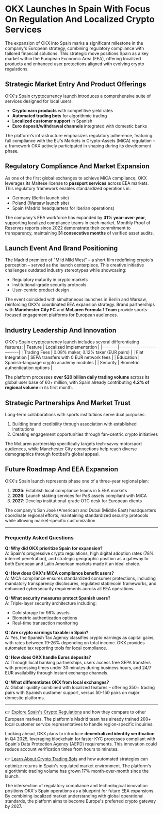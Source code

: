 # OKX Launches In Spain With Focus On Regulation And Localized Crypto Services

The expansion of OKX into Spain marks a significant milestone in the company's European strategy, combining regulatory compliance with tailored financial solutions. This strategic move positions Spain as a key market within the European Economic Area (EEA), offering localized products and enhanced user protections aligned with evolving crypto regulations.

## Strategic Market Entry And Product Offerings

OKX's Spain cryptocurrency launch introduces a comprehensive suite of services designed for local users:
- **Crypto earn products** with competitive yield rates
- **Automated trading bots** for algorithmic trading
- **Localized customer support** in Spanish
- **Euro deposit/withdrawal channels** integrated with domestic banks

The platform's infrastructure emphasizes regulatory adherence, featuring full compliance with the EU's Markets in Crypto-Assets (MiCA) regulation – a framework OKX actively participated in shaping during its development phase.

## Regulatory Compliance And Market Expansion

As one of the first global exchanges to achieve MiCA compliance, OKX leverages its Maltese license to **passport services** across EEA markets. This regulatory framework enables standardized operations in:
- Germany (Berlin launch site)
- Poland (Warsaw launch site)
- Spain (Madrid headquarters for Iberian operations)

The company's EEA workforce has expanded by **31% year-over-year**, supporting localized compliance teams in each market. Monthly Proof of Reserves reports since 2022 demonstrate their commitment to transparency, maintaining **31 consecutive months** of verified asset audits.

## Launch Event And Brand Positioning

The Madrid premiere of "Mild Mild West" – a short film redefining crypto's perception – served as the launch centerpiece. This creative initiative challenges outdated industry stereotypes while showcasing:
- Regulatory maturity in crypto markets
- Institutional-grade security protocols
- User-centric product design

The event coincided with simultaneous launches in Berlin and Warsaw, reinforcing OKX's coordinated EEA expansion strategy. Brand partnerships with **Manchester City FC** and **McLaren Formula 1 Team** provide sports-focused engagement platforms for European audiences.

## Industry Leadership And Innovation

OKX's Spain cryptocurrency launch includes several differentiating features:
| Feature | Localized Implementation |
|--------|--------------------------|
| Trading Fees | 0.08% maker, 0.12% taker (EUR pairs) |
| Fiat Integration | SEPA transfers with 0 EUR network fees |
| Education | Spanish-language crypto academy modules |
| Security | Biometric authentication options |

The platform processes **over $20 billion daily trading volume** across its global user base of 60+ million, with Spain already contributing **4.2% of regional volume** in its first month.

## Strategic Partnerships And Market Trust

Long-term collaborations with sports institutions serve dual purposes:
1. Building brand credibility through association with established institutions
2. Creating engagement opportunities through fan-centric crypto initiatives

The McLaren partnership specifically targets tech-savvy motorsport audiences, while Manchester City connections help reach diverse demographics through football's global appeal.

## Future Roadmap And EEA Expansion

OKX's Spain launch represents phase one of a three-year regional plan:
1. **2025**: Establish local compliance teams in 5 EEA markets
2. **2026**: Launch staking services for PoS assets compliant with MiCA
3. **2027**: Develop institutional-grade OTC desk for European clients

The company's San José (Americas) and Dubai (Middle East) headquarters coordinate regional efforts, maintaining standardized security protocols while allowing market-specific customization.

---

### Frequently Asked Questions

**Q: Why did OKX prioritize Spain for expansion?**  
A: Spain's progressive crypto regulations, high digital adoption rates (78% internet penetration), and strategic geographic position as a gateway to both European and Latin American markets made it an ideal choice.

**Q: How does OKX's MiCA compliance benefit users?**  
A: MiCA compliance ensures standardized consumer protections, including mandatory transparency disclosures, regulated stablecoin frameworks, and enhanced cybersecurity requirements across all EEA operations.

**Q: What security measures protect Spanish users?**  
A: Triple-layer security architecture including:
- Cold storage for 98% assets
- Biometric authentication options
- Real-time transaction monitoring

**Q: Are crypto earnings taxable in Spain?**  
A: Yes, the Spanish Tax Agency classifies crypto earnings as capital gains, with rates between 19-26% depending on total income. OKX provides automated tax reporting tools for local compliance.

**Q: How does OKX handle Euros deposits?**  
A: Through local banking partnerships, users access free SEPA transfers with processing times under 30 minutes during business hours, and 24/7 EUR availability through instant exchange channels.

**Q: What differentiates OKX from local exchanges?**  
A: Global liquidity combined with localized features – offering 350+ trading pairs with Spanish customer support, versus 50-150 pairs on major domestic platforms.

---

👉 [Explore Spain's Crypto Regulations](https://bit.ly/okx-bonus) and how they compare to other European markets. The platform's Madrid team has already trained 200+ local customer service representatives to handle region-specific inquiries.

Looking ahead, OKX plans to introduce **decentralized identity verification** in Q4 2025, leveraging blockchain for faster KYC processes compliant with Spain's Data Protection Agency (AEPD) requirements. This innovation could reduce account verification times from hours to minutes.

👉 [Learn About Crypto Trading Bots](https://bit.ly/okx-bonus) and how automated strategies can optimize returns in Spain's regulated market environment. The platform's algorithmic trading volume has grown 17% month-over-month since the launch.

The intersection of regulatory compliance and technological innovation positions OKX's Spain operations as a blueprint for future EEA expansions. By combining localized market understanding with global operational standards, the platform aims to become Europe's preferred crypto gateway by 2027.